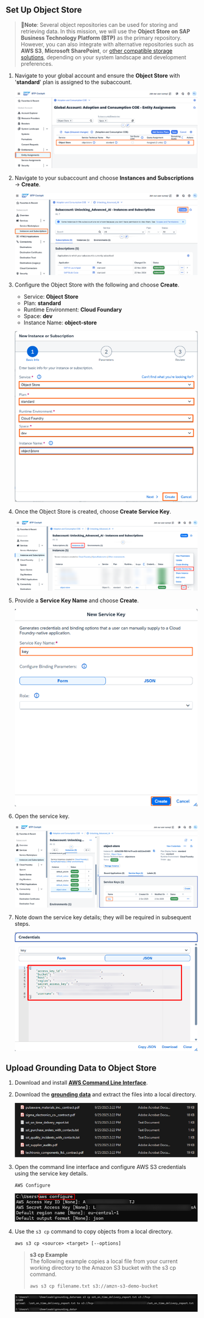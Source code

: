 ## Set Up Object Store

>📝**Note**: Several object repositories can be used for storing and retrieving data. In this mission, we will use the **Object Store on SAP Business Technology Platform (BTP)** as the primary repository. However, you can also integrate with alternative repositories such as **AWS S3**, **Microsoft SharePoint**, or [other compatible storage solutions](https://help.sap.com/docs/sap-ai-core/sap-ai-core-service-guide/grounding-035c455a5a424697b60f4a24b6d791fe), depending on your system landscape and development preferences. 

1. Navigate to your global account and ensure the **Object Store** with '**standard**' plan is assigned to the subaccount. 

    ![](img/objectstore01.png)

2. Navigate to your subaccount and choose **Instances and Subscriptions** -> **Create**. 

    ![](img/objectstore02.png)

3. Configure the Object Store with the following and choose **Create**. 

    - Service: **Object Store**
    - Plan: **standard**
    - Runtime Environment: **Cloud Foundary**
    - Space: **dev**
    - Instance Name: **object-store** 

    ![](img/objectstore03.png)

4. Once the Object Store is created, choose **Create Service Key**. 

    ![](img/objectstore04.png)

5. Provide a **Service Key Name** and choose **Create**. 

    ![](img/objectstore05.png)

6. Open the service key. 

    ![](img/objectstore06.png)

7. Note down the service key details; they will be required in subsequent steps.

    ![](img/objectstore07.png)

## Upload Grounding Data to Object Store

1. Download and install [**AWS Command Line Interface**](https://docs.aws.amazon.com/cli/latest/userguide/getting-started-install.html). 

2. Download the [**grounding data**](https://d.dam.sap.com/a/iND4HUy?rc=10&doi=SAP1241295) and extract the files into a local directory. 

    ![](img/objectstore09.png)

3. Open the command line interface and configure AWS S3 credentials using the service key details.

    ```
    AWS Configure
    ```
    ![](img/objectstore08.png)

4. Use the `s3 cp` command to copy objects from a local directory. 

    ```
    aws s3 cp <source> <target> [--options]
    ```
    > **s3 cp Example**  
    > The following example copies a local file from your current working directory to the Amazon S3 bucket with the s3 cp command.
    > ```
    > aws s3 cp filename.txt s3://amzn-s3-demo-bucket
    > ```

    ![](img/objectstore10.png)